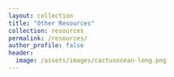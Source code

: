 ```yaml
---
layout: collection
title: "Other Resources"
collection: resources
permalink: /resources/
author_profile: false
header:
  image: /assets/images/cactusocean-long.png
---
```



